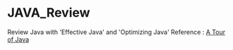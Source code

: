 # JAVA_Review
Review Java with 'Effective Java' and 'Optimizing Java'
Reference : [A Tour of Java](https://github.com/hashnut/JAVA_Review/blob/main/java_article_merged.pdf)


